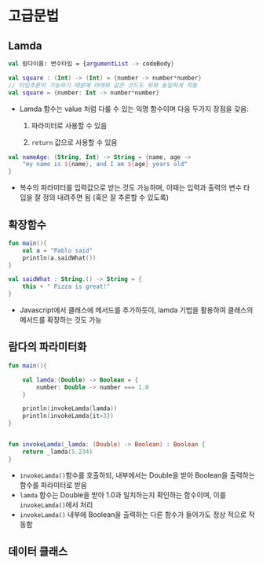 # 고급문법

## Lamda

```kotlin
val 람다이름: 변수타입 = {argumentList -> codeBody}

val square : (Int) -> (Int) = {number -> number*number}
// 타입추론이 가능하기 때문에 아래와 같은 코드도 위와 동일하게 작동
val square = {number: Int -> number*number}
```

- Lamda 함수는 value 처럼 다룰 수 있는 익명 함수이며 다음 두가지 장점을 갖음:

  1) 파라미터로 사용할 수 있음

  2) `return` 값으로 사용할 수 있음

```kotlin
val nameAge: (String, Int) -> String = {name, age ->
    "my name is ${name}, and I am ${age} years old"
}
```

- 복수의 파라미터를 입력값으로 받는 것도 가능하며, 이때는 입력과 출력의 변수 타입을 잘 정의 내려주면 됨 (혹은 잘 추론할 수 있도록)

## 확장함수

```kotlin
fun main(){
    val a = "Pablo said"
    println(a.saidWhat())
}

val saidWhat : String.() -> String = {
	this + " Pizza is great!"
}
```

- Javascript에서 클래스에 메서드를 추가하듯이, lamda 기법을 활용하여 클래스의 메서드를 확장하는 것도 가능

## 람다의 파라미터화

```kotlin
fun main(){

    val lamda:(Double) -> Boolean = {
        number: Double -> number === 1.0
    }

    println(invokeLamda(lamda))
    println(invokeLamda{it>3})
}


fun invokeLamda(_lamda: (Double) -> Boolean) : Boolean {
    return _lamda(5.234)
}
```

- `invokeLamda()`함수를 호출하되, 내부에서는 Double을 받아 Boolean을 출력하는 함수를 파라미터로 받음
- `lamda` 함수는 Double을 받아 1.0과 일치하는지 확인하는 함수이며, 이를 `invokeLamda()`에서 처리
- `invokeLamda()` 내부에 Boolean을 출력하는 다른 함수가 들어가도 정상 적으로 작동함

## 데이터 클래스

